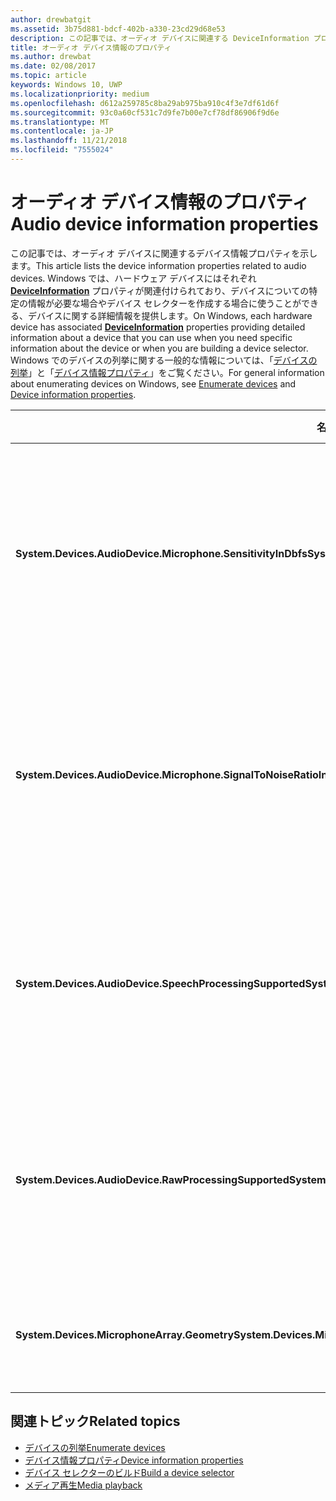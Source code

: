 ```yaml
---
author: drewbatgit
ms.assetid: 3b75d881-bdcf-402b-a330-23cd29d68e53
description: この記事では、オーディオ デバイスに関連する DeviceInformation プロパティを示します。
title: オーディオ デバイス情報のプロパティ
ms.author: drewbat
ms.date: 02/08/2017
ms.topic: article
keywords: Windows 10, UWP
ms.localizationpriority: medium
ms.openlocfilehash: d612a259785c8ba29ab975ba910c4f3e7df61d6f
ms.sourcegitcommit: 93c0a60cf531c7d9fe7b00e7cf78df86906f9d6e
ms.translationtype: MT
ms.contentlocale: ja-JP
ms.lasthandoff: 11/21/2018
ms.locfileid: "7555024"
---
```

# <a name="audio-device-information-properties"></a><span data-ttu-id="fc1b2-104">オーディオ デバイス情報のプロパティ</span><span class="sxs-lookup"><span data-stu-id="fc1b2-104">Audio device information properties</span></span>

<span data-ttu-id="fc1b2-105">この記事では、オーディオ デバイスに関連するデバイス情報プロパティを示します。</span><span class="sxs-lookup"><span data-stu-id="fc1b2-105">This article lists the device information properties related to audio devices.</span></span> <span data-ttu-id="fc1b2-106">Windows では、ハードウェア デバイスにはそれぞれ [**DeviceInformation**](https://msdn.microsoft.com/library/windows/apps/BR225393) プロパティが関連付けられており、デバイスについての特定の情報が必要な場合やデバイス セレクターを作成する場合に使うことができる、デバイスに関する詳細情報を提供します。</span><span class="sxs-lookup"><span data-stu-id="fc1b2-106">On Windows, each hardware device has associated [**DeviceInformation**](https://msdn.microsoft.com/library/windows/apps/BR225393) properties providing detailed information about a device that you can use when you need specific information about the device or when you are building a device selector.</span></span> <span data-ttu-id="fc1b2-107">Windows でのデバイスの列挙に関する一般的な情報については、「[デバイスの列挙](../devices-sensors/enumerate-devices.md)」と「[デバイス情報プロパティ](../devices-sensors/device-information-properties.md)」をご覧ください。</span><span class="sxs-lookup"><span data-stu-id="fc1b2-107">For general information about enumerating devices on Windows, see [Enumerate devices](../devices-sensors/enumerate-devices.md) and [Device information properties](../devices-sensors/device-information-properties.md).</span></span>


|<span data-ttu-id="fc1b2-108">名前</span><span class="sxs-lookup"><span data-stu-id="fc1b2-108">Name</span></span>|<span data-ttu-id="fc1b2-109">種類</span><span class="sxs-lookup"><span data-stu-id="fc1b2-109">Type</span></span>|<span data-ttu-id="fc1b2-110">説明</span><span class="sxs-lookup"><span data-stu-id="fc1b2-110">Description</span></span>|
|------------------------------------------------------------|------------|------------------------------------------------------|
|**<span data-ttu-id="fc1b2-111">System.Devices.AudioDevice.Microphone.SensitivityInDbfs</span><span class="sxs-lookup"><span data-stu-id="fc1b2-111">System.Devices.AudioDevice.Microphone.SensitivityInDbfs</span></span>**|<span data-ttu-id="fc1b2-112">Double</span><span class="sxs-lookup"><span data-stu-id="fc1b2-112">Double</span></span>|<span data-ttu-id="fc1b2-113">フルスケール (dBFS) 単位を基準としてマイクの感度を指定します。</span><span class="sxs-lookup"><span data-stu-id="fc1b2-113">Specifies the microphone sensitivity in decibels relative to full scale (dBFS) units.</span></span>|
|**<span data-ttu-id="fc1b2-114">System.Devices.AudioDevice.Microphone.SignalToNoiseRatioInDb</span><span class="sxs-lookup"><span data-stu-id="fc1b2-114">System.Devices.AudioDevice.Microphone.SignalToNoiseRatioInDb</span></span>**|<span data-ttu-id="fc1b2-115">Double</span><span class="sxs-lookup"><span data-stu-id="fc1b2-115">Double</span></span>|<span data-ttu-id="fc1b2-116">デシベル (dB) 単位で測定されたマイクの信号雑音比 (SNR) を指定します。</span><span class="sxs-lookup"><span data-stu-id="fc1b2-116">Specifies the microphone signal to noise ratio (SNR) measured in decibel (dB) units.</span></span>|
|**<span data-ttu-id="fc1b2-117">System.Devices.AudioDevice.SpeechProcessingSupported</span><span class="sxs-lookup"><span data-stu-id="fc1b2-117">System.Devices.AudioDevice.SpeechProcessingSupported</span></span>**|<span data-ttu-id="fc1b2-118">Boolean</span><span class="sxs-lookup"><span data-stu-id="fc1b2-118">Boolean</span></span>|<span data-ttu-id="fc1b2-119">オーディオ デバイスが、音声処理をサポートするかどうかを示します。</span><span class="sxs-lookup"><span data-stu-id="fc1b2-119">Indicates whether the audio device supports speech processing.</span></span>|
|**<span data-ttu-id="fc1b2-120">System.Devices.AudioDevice.RawProcessingSupported</span><span class="sxs-lookup"><span data-stu-id="fc1b2-120">System.Devices.AudioDevice.RawProcessingSupported</span></span>**|<span data-ttu-id="fc1b2-121">Boolean</span><span class="sxs-lookup"><span data-stu-id="fc1b2-121">Boolean</span></span>|<span data-ttu-id="fc1b2-122">オーディオ デバイスが、raw 処理をサポートするかどうかを示します。</span><span class="sxs-lookup"><span data-stu-id="fc1b2-122">Indicates whether the audio device supports raw processing.</span></span>|
|**<span data-ttu-id="fc1b2-123">System.Devices.MicrophoneArray.Geometry</span><span class="sxs-lookup"><span data-stu-id="fc1b2-123">System.Devices.MicrophoneArray.Geometry</span></span>**|<span data-ttu-id="fc1b2-124">unsigned char[]</span><span class="sxs-lookup"><span data-stu-id="fc1b2-124">unsigned char[]</span></span>|<span data-ttu-id="fc1b2-125">マイク配列のジオメトリ データです。</span><span class="sxs-lookup"><span data-stu-id="fc1b2-125">Geometry data for a microphone array.</span></span>|

## <a name="related-topics"></a><span data-ttu-id="fc1b2-126">関連トピック</span><span class="sxs-lookup"><span data-stu-id="fc1b2-126">Related topics</span></span>

* [<span data-ttu-id="fc1b2-127">デバイスの列挙</span><span class="sxs-lookup"><span data-stu-id="fc1b2-127">Enumerate devices</span></span>](../devices-sensors/enumerate-devices.md)
* [<span data-ttu-id="fc1b2-128">デバイス情報プロパティ</span><span class="sxs-lookup"><span data-stu-id="fc1b2-128">Device information properties</span></span>](../devices-sensors/device-information-properties.md)
* [<span data-ttu-id="fc1b2-129">デバイス セレクターのビルド</span><span class="sxs-lookup"><span data-stu-id="fc1b2-129">Build a device selector</span></span>](../devices-sensors/build-a-device-selector.md)
* [<span data-ttu-id="fc1b2-130">メディア再生</span><span class="sxs-lookup"><span data-stu-id="fc1b2-130">Media playback</span></span>](media-playback.md)




